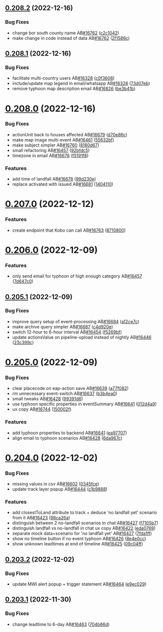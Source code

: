 ## [0.208.2](https://github.com/rodekruis/IBF-system/compare/v0.208.1...v0.208.2) (2022-12-16)


### Bug Fixes

* change bor south county name AB[#16762](https://github.com/rodekruis/IBF-system/issues/16762) ([c2c1042](https://github.com/rodekruis/IBF-system/commit/c2c1042d789919f4b415f6a35efe3d3a3047e5b6))
* make change in code instead of data AB[#16762](https://github.com/rodekruis/IBF-system/issues/16762) ([2f1586c](https://github.com/rodekruis/IBF-system/commit/2f1586c238512ff43abd1d2580313193778f7b8d))



## [0.208.1](https://github.com/rodekruis/IBF-system/compare/v0.208.0...v0.208.1) (2022-12-16)


### Bug Fixes

* facilitate multi-country users AB[#16328](https://github.com/rodekruis/IBF-system/issues/16328) ([c0f3606](https://github.com/rodekruis/IBF-system/commit/c0f36067c0896e551ddda04e59b4d04c61594b7c))
* include/update map legend in email/whatsapp AB[#16328](https://github.com/rodekruis/IBF-system/issues/16328) ([73d07eb](https://github.com/rodekruis/IBF-system/commit/73d07ebe14d69ae36f8bd3f43773d885f46bf792))
* remove typhoon map description email AB[#16826](https://github.com/rodekruis/IBF-system/issues/16826) ([be3b41b](https://github.com/rodekruis/IBF-system/commit/be3b41be862f155d47b134aa7635b7c9f1053279))



# [0.208.0](https://github.com/rodekruis/IBF-system/compare/v0.207.0...v0.208.0) (2022-12-16)


### Bug Fixes

* actionUnit back to houses affected AB[#16679](https://github.com/rodekruis/IBF-system/issues/16679) ([d70e86c](https://github.com/rodekruis/IBF-system/commit/d70e86ced935fb74326051c252b2730344cbcf2e))
* make map image multi-event AB[#16461](https://github.com/rodekruis/IBF-system/issues/16461) ([55632bf](https://github.com/rodekruis/IBF-system/commit/55632bfd622d18c4c987cbf582424f3f0fd5c994))
* make subject simpler AB[#16760](https://github.com/rodekruis/IBF-system/issues/16760) ([8180d67](https://github.com/rodekruis/IBF-system/commit/8180d67feac967643476bad994a7d976201b73bd))
* small refactoring AB[#16457](https://github.com/rodekruis/IBF-system/issues/16457) ([92bfdc5](https://github.com/rodekruis/IBF-system/commit/92bfdc5a4f15a23bc4faaa3ae4b6d1d786a1b24b))
* timezone in email AB[#16678](https://github.com/rodekruis/IBF-system/issues/16678) ([f5191f8](https://github.com/rodekruis/IBF-system/commit/f5191f8549249f708ed71dd3b7d1f57dc8e95d71))


### Features

* add time of landfall AB[#16678](https://github.com/rodekruis/IBF-system/issues/16678) ([99d230e](https://github.com/rodekruis/IBF-system/commit/99d230ee502998d772c944dd724e5d6bfdcbf5d4))
* replace activated with issued AB[#16681](https://github.com/rodekruis/IBF-system/issues/16681) ([1404110](https://github.com/rodekruis/IBF-system/commit/1404110ad33243939c40a04e64424850326bcb45))



# [0.207.0](https://github.com/rodekruis/IBF-system/compare/v0.206.0...v0.207.0) (2022-12-12)


### Features

* create endpoint that Kobo can call AB[#16763](https://github.com/rodekruis/IBF-system/issues/16763) ([8710800](https://github.com/rodekruis/IBF-system/commit/8710800c1e47bea54c76bfbafefed3d32e0390a4))



# [0.206.0](https://github.com/rodekruis/IBF-system/compare/v0.205.1...v0.206.0) (2022-12-09)


### Features

* only send email for typhoon of high enough category AB[#16457](https://github.com/rodekruis/IBF-system/issues/16457) ([7d647c0](https://github.com/rodekruis/IBF-system/commit/7d647c028a7e60bb4187d85002b0e3578bfae713))



## [0.205.1](https://github.com/rodekruis/IBF-system/compare/v0.205.0...v0.205.1) (2022-12-09)


### Bug Fixes

* improve query setup of event-processing AB[#16684](https://github.com/rodekruis/IBF-system/issues/16684) ([a12ce7c](https://github.com/rodekruis/IBF-system/commit/a12ce7c65f006b486e581ce9d501583b1c13bdca))
* make archive query simpler AB[#16687](https://github.com/rodekruis/IBF-system/issues/16687) ([c4d920e](https://github.com/rodekruis/IBF-system/commit/c4d920e37354126557d4440236381aaeb6a3ae1f))
* switch 12-hour to 6-hour interval AB[#16454](https://github.com/rodekruis/IBF-system/issues/16454) ([f5269bf](https://github.com/rodekruis/IBF-system/commit/f5269bf37853beebbb0e542a6aa632d9f925aaaf))
* update actionsValue on pipeline-upload instead of nightly AB[#16446](https://github.com/rodekruis/IBF-system/issues/16446) ([23c399c](https://github.com/rodekruis/IBF-system/commit/23c399c947cbb826ccf11bbfbe8bfbf843c646b4))



# [0.205.0](https://github.com/rodekruis/IBF-system/compare/v0.204.0...v0.205.0) (2022-12-09)


### Bug Fixes

* clear placecode on eap-action save AB[#16639](https://github.com/rodekruis/IBF-system/issues/16639) ([a77f082](https://github.com/rodekruis/IBF-system/commit/a77f082b63ab8ed596282fb8feaf9ba544e7ccad))
* rm unnecessary event-switch AB[#16637](https://github.com/rodekruis/IBF-system/issues/16637) ([b3b4ea0](https://github.com/rodekruis/IBF-system/commit/b3b4ea01971e1f7e7673a86eaa54653837d71af2))
* small tweaks AB[#16428](https://github.com/rodekruis/IBF-system/issues/16428) ([99391d6](https://github.com/rodekruis/IBF-system/commit/99391d657a5c36738355272bb87c39e84dce7431))
* use typhoon specific properties in eventSummary AB[#16641](https://github.com/rodekruis/IBF-system/issues/16641) ([012d4a9](https://github.com/rodekruis/IBF-system/commit/012d4a9b7053906d7ab52d89b3d130a9d11198c5))
* ux copy AB[#16744](https://github.com/rodekruis/IBF-system/issues/16744) ([150002f](https://github.com/rodekruis/IBF-system/commit/150002f028d4a268da6663e0da572e29776ef126))


### Features

* add typhoon properties to backend AB[#16641](https://github.com/rodekruis/IBF-system/issues/16641) ([ea97707](https://github.com/rodekruis/IBF-system/commit/ea97707c6ed9f786c6436a390550378efc1eef65))
* align email to typhoon scenarios AB[#16428](https://github.com/rodekruis/IBF-system/issues/16428) ([6da967c](https://github.com/rodekruis/IBF-system/commit/6da967cb252eacc7eba132bf071ad24bc9ec32dd))



# [0.204.0](https://github.com/rodekruis/IBF-system/compare/v0.203.2...v0.204.0) (2022-12-02)


### Bug Fixes

* missing values in csv AB[#16602](https://github.com/rodekruis/IBF-system/issues/16602) ([0345fce](https://github.com/rodekruis/IBF-system/commit/0345fce7ba872db2397deb1dbf6cff5c3dfeffa7))
* update track layer popup AB[#16444](https://github.com/rodekruis/IBF-system/issues/16444) ([c1b9888](https://github.com/rodekruis/IBF-system/commit/c1b9888ca36653ea84ac385d49548a501920cdcf))


### Features

* add closestToLand attribute to track + deduce 'no landfall yet' scenario from it AB[#16423](https://github.com/rodekruis/IBF-system/issues/16423) ([98ca26a](https://github.com/rodekruis/IBF-system/commit/98ca26af7e99a5cf0ed06cf4e160d0978ba2c640))
* distinguish between 2 no-landfall scenarios in chat AB[#16427](https://github.com/rodekruis/IBF-system/issues/16427) ([f7105b7](https://github.com/rodekruis/IBF-system/commit/f7105b739f2a0ec301e2f6dfe3aec58bbea3bd8b))
* distinguish landfall vs no-landfall in chat ux copy AB[#16422](https://github.com/rodekruis/IBF-system/issues/16422) ([eda0769](https://github.com/rodekruis/IBF-system/commit/eda0769b588775a62876e964596ba3d47c3ee3ff))
* separate mock data+scenario for 'no landfall yet' AB[#16427](https://github.com/rodekruis/IBF-system/issues/16427) ([7fda1ff](https://github.com/rodekruis/IBF-system/commit/7fda1ffc8acc15c194e48eaf122d000ccd0a1e92))
* show no timeline button if no event typhoon AB[#16426](https://github.com/rodekruis/IBF-system/issues/16426) ([8e4e0cc](https://github.com/rodekruis/IBF-system/commit/8e4e0cc557ccdcc0a0d7415858aa72e181b89cb8))
* show unknown leadtimes at end of timeline AB[#16425](https://github.com/rodekruis/IBF-system/issues/16425) ([09c04ff](https://github.com/rodekruis/IBF-system/commit/09c04ff355a5a11792f14c1eb0d3c62471407a4d))



## [0.203.2](https://github.com/rodekruis/IBF-system/compare/v0.203.1...v0.203.2) (2022-12-02)


### Bug Fixes

* update MWI alert popup + trigger statement AB[#16464](https://github.com/rodekruis/IBF-system/issues/16464) ([e9ec029](https://github.com/rodekruis/IBF-system/commit/e9ec029f6c4c2b8f528a1fc78916c4eafb76ebe6))



## [0.203.1](https://github.com/rodekruis/IBF-system/compare/v0.203.0...v0.203.1) (2022-11-30)


### Bug Fixes

* change leadtime to 6-day AB[#16463](https://github.com/rodekruis/IBF-system/issues/16463) ([704b66d](https://github.com/rodekruis/IBF-system/commit/704b66d1d394b744f0f70de62743bc87aa964afb))



